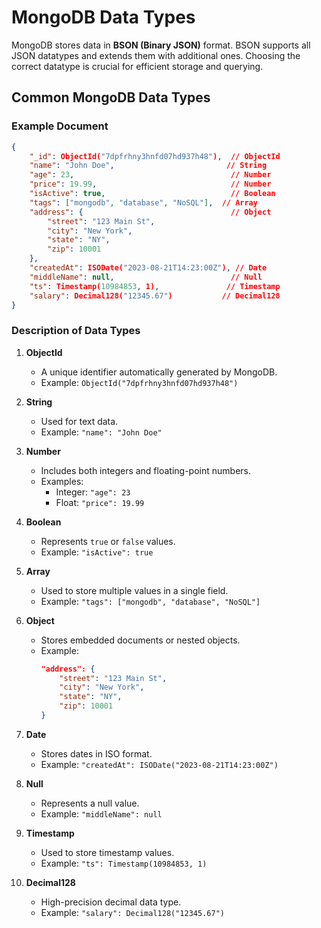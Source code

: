 # MongoDB Data Types

MongoDB stores data in **BSON (Binary JSON)** format. BSON supports all JSON datatypes and extends them with additional ones. Choosing the correct datatype is crucial for efficient storage and querying.

## Common MongoDB Data Types

### Example Document
```json
{
    "_id": ObjectId("7dpfrhny3hnfd07hd937h48"),  // ObjectId
    "name": "John Doe",                         // String
    "age": 23,                                   // Number
    "price": 19.99,                              // Number
    "isActive": true,                            // Boolean
    "tags": ["mongodb", "database", "NoSQL"],  // Array
    "address": {                                 // Object
        "street": "123 Main St",
        "city": "New York",
        "state": "NY",
        "zip": 10001
    },
    "createdAt": ISODate("2023-08-21T14:23:00Z"), // Date
    "middleName": null,                          // Null
    "ts": Timestamp(10984853, 1),               // Timestamp
    "salary": Decimal128("12345.67")           // Decimal128
}
```

### Description of Data Types

1. **ObjectId**
   - A unique identifier automatically generated by MongoDB.
   - Example: `ObjectId("7dpfrhny3hnfd07hd937h48")`

2. **String**
   - Used for text data.
   - Example: `"name": "John Doe"`

3. **Number**
   - Includes both integers and floating-point numbers.
   - Examples:
     - Integer: `"age": 23`
     - Float: `"price": 19.99`

4. **Boolean**
   - Represents `true` or `false` values.
   - Example: `"isActive": true`

5. **Array**
   - Used to store multiple values in a single field.
   - Example: `"tags": ["mongodb", "database", "NoSQL"]`

6. **Object**
   - Stores embedded documents or nested objects.
   - Example:
     ```json
     "address": {
         "street": "123 Main St",
         "city": "New York",
         "state": "NY",
         "zip": 10001
     }
     ```

7. **Date**
   - Stores dates in ISO format.
   - Example: `"createdAt": ISODate("2023-08-21T14:23:00Z")`

8. **Null**
   - Represents a null value.
   - Example: `"middleName": null`

9. **Timestamp**
   - Used to store timestamp values.
   - Example: `"ts": Timestamp(10984853, 1)`

10. **Decimal128**
    - High-precision decimal data type.
    - Example: `"salary": Decimal128("12345.67")`
